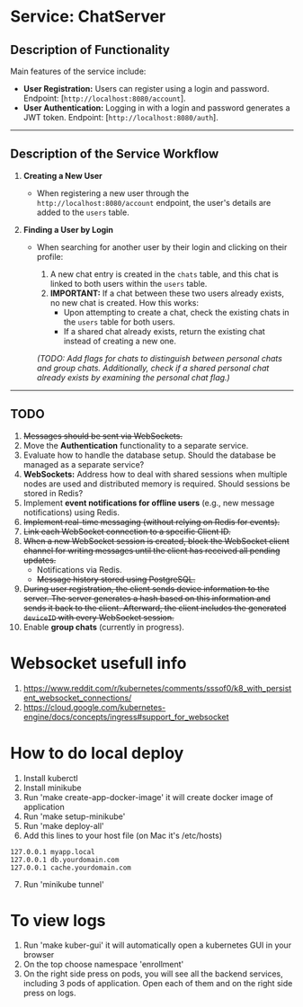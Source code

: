 # Service: ChatServer

## Description of Functionality
Main features of the service include:
- **User Registration:** Users can register using a login and password. Endpoint: [`http://localhost:8080/account`].
- **User Authentication:** Logging in with a login and password generates a JWT token. Endpoint: [`http://localhost:8080/auth`].

---

## Description of the Service Workflow

1) **Creating a New User**
   - When registering a new user through the `http://localhost:8080/account` endpoint, the user's details are added to the `users` table.

2) **Finding a User by Login**
   - When searching for another user by their login and clicking on their profile:
      1. A new chat entry is created in the `chats` table, and this chat is linked to both users within the `users` table.
      2. **IMPORTANT:** If a chat between these two users already exists, no new chat is created. How this works:
         - Upon attempting to create a chat, check the existing chats in the `users` table for both users.
         - If a shared chat already exists, return the existing chat instead of creating a new one.

     *(TODO: Add flags for chats to distinguish between personal chats and group chats. Additionally, check if a shared personal chat already exists by examining the personal chat flag.)*

---

## TODO

1) ~~Messages should be sent via WebSockets.~~
2) Move the **Authentication** functionality to a separate service.
3) Evaluate how to handle the database setup. Should the database be managed as a separate service?
4) **WebSockets:** Address how to deal with shared sessions when multiple nodes are used and distributed memory is required. Should sessions be stored in Redis?
5) Implement **event notifications for offline users** (e.g., new message notifications) using Redis.
6) ~~Implement real-time messaging (without relying on Redis for events).~~
7) ~~Link each WebSocket connection to a specific Client ID.~~
8) ~~When a new WebSocket session is created, block the WebSocket client channel for writing messages until the client has received all pending updates.~~
   - Notifications via Redis.
   - ~~Message history stored using PostgreSQL.~~
9) ~~During user registration, the client sends device information to the server. The server generates a hash based on this information and sends it back to the client. Afterward, the client includes the generated `deviceID` with every WebSocket session.~~
10) Enable **group chats** (currently in progress).

# Websocket usefull info
1) https://www.reddit.com/r/kubernetes/comments/sssof0/k8_with_persistent_websocket_connections/
2) https://cloud.google.com/kubernetes-engine/docs/concepts/ingress#support_for_websocket

# How to do local deploy
1) Install kuberctl 
2) Install minikube
3) Run 'make create-app-docker-image' it will create docker image of application
4) Run 'make setup-minikube'
5) Run 'make deploy-all'
6) Add this lines to your host file (on Mac it's /etc/hosts)
```
127.0.0.1 myapp.local
127.0.0.1 db.yourdomain.com
127.0.0.1 cache.yourdomain.com
```
7) Run 'minikube tunnel'

# To view logs 
1) Run 'make kuber-gui' it will automatically open a kubernetes GUI in your browser
2) On the top choose namespace 'enrollment'
3) On the right side press on pods, you will see all the backend services, including 3 pods of application. Open each of them and on the right side press on logs. 